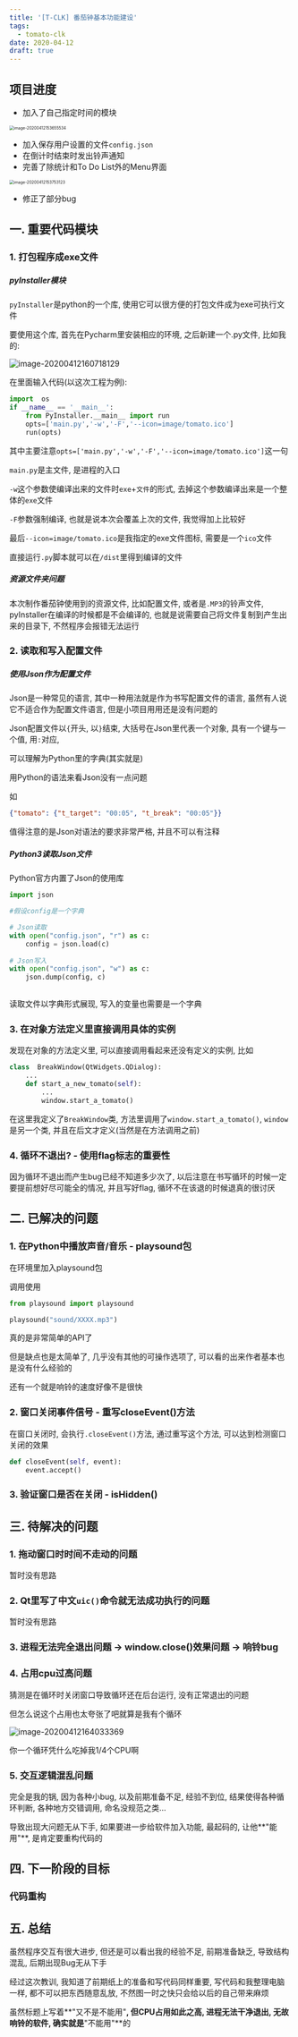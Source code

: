 ```yaml
---
title: '[T-CLK] 番茄钟基本功能建设'
tags:
  - tomato-clk
date: 2020-04-12
draft: true
---
```


## 项目进度

- 加入了自己指定时间的模块
<!--more-->

<img src="https://dynais-imh-hub.oss-cn-hangzhou.aliyuncs.com/img/20200725010843.png" alt="image-20200412153655534" style="zoom:50%;" />

- 加入保存用户设置的文件`config.json`
- 在倒计时结束时发出铃声通知
- 完善了除统计和To Do List外的Menu界面

<img src="https://dynais-imh-hub.oss-cn-hangzhou.aliyuncs.com/img/20200725010845.png" alt="image-20200412153753123" style="zoom:50%;" />

- 修正了部分bug




## 一. 重要代码模块

### 1. 打包程序成exe文件

##### pyInstaller模块

`pyInstaller`是python的一个库, 使用它可以很方便的打包文件成为exe可执行文件

要使用这个库, 首先在Pycharm里安装相应的环境, 之后新建一个.py文件, 比如我的:

![image-20200412160718129](https://dynais-imh-hub.oss-cn-hangzhou.aliyuncs.com/img/20200725010847.png)

在里面输入代码(以这次工程为例):

```python
import  os
if __name__ == '__main__':
    from PyInstaller.__main__ import run
    opts=['main.py','-w','-F','--icon=image/tomato.ico']
    run(opts)
```

其中主要注意`opts=['main.py','-w','-F','--icon=image/tomato.ico']`这一句

`main.py`是主文件, 是进程的入口

`-w`这个参数使编译出来的文件时`exe`+`文件`的形式, 去掉这个参数编译出来是一个整体的`exe`文件

`-F`参数强制编译, 也就是说本次会覆盖上次的文件, 我觉得加上比较好

最后`--icon=image/tomato.ico`是我指定的exe文件图标, 需要是一个`ico`文件

直接运行`.py`脚本就可以在`/dist`里得到编译的文件



##### 资源文件夹问题

本次制作番茄钟使用到的资源文件, 比如配置文件, 或者是`.MP3`的铃声文件, pyInstaller在编译的时候都是不会编译的, 也就是说需要自己将文件复制到产生出来的目录下, 不然程序会报错无法运行



### 2. 读取和写入配置文件

##### 使用Json作为配置文件

Json是一种常见的语言, 其中一种用法就是作为书写配置文件的语言, 虽然有人说它不适合作为配置文件语言, 但是小项目用用还是没有问题的

Json配置文件以`{`开头, 以`}`结束, 大括号在Json里代表一个对象, 具有一个键与一个值, 用`:`对应,

可以理解为Python里的字典(其实就是)

用Python的语法来看Json没有一点问题

如

```json
{"tomato": {"t_target": "00:05", "t_break": "00:05"}}
```

值得注意的是Json对语法的要求非常严格, 并且不可以有注释



##### Python3读取Json文件

Python官方内置了Json的使用库

```python
import json

#假设config是一个字典

# Json读取
with open("config.json", "r") as c:
    config = json.load(c)
    
# Json写入
with open("config.json", "w") as c:
    json.dump(config, c)
    
```

读取文件以字典形式展现, 写入的变量也需要是一个字典



### 3. 在对象方法定义里直接调用具体的实例

发现在对象的方法定义里, 可以直接调用看起来还没有定义的实例, 比如

```python
class  BreakWindow(QtWidgets.QDialog):
	...
    def start_a_new_tomato(self):
        ...
        window.start_a_tomato()
```

在这里我定义了`BreakWindow`类, 方法里调用了`window.start_a_tomato()`, `window`是另一个类, 并且在后文才定义(当然是在方法调用之前)



### 4. 循环不退出? - 使用flag标志的重要性

因为循环不退出而产生bug已经不知道多少次了, 以后注意在书写循环的时候一定要提前想好尽可能全的情况, 并且写好flag, 循环不在该退的时候退真的很讨厌





## 二. 已解决的问题

### 1. 在Python中播放声音/音乐 - playsound包

在环境里加入playsound包

调用使用

```python
from playsound import playsound

playsound("sound/XXXX.mp3")
```



真的是非常简单的API了

但是缺点也是太简单了, 几乎没有其他的可操作选项了, 可以看的出来作者基本也是没有什么经验的

还有一个就是响铃的速度好像不是很快



### 2. 窗口关闭事件信号 - 重写closeEvent()方法

在窗口关闭时, 会执行`.closeEvent()`方法, 通过重写这个方法, 可以达到检测窗口关闭的效果

```python
def closeEvent(self, event):
	event.accept()
```



### 3. 验证窗口是否在关闭 - isHidden()





## 三. 待解决的问题

### 1. 拖动窗口时时间不走动的问题

暂时没有思路



### 2. Qt里写了中文`uic()`命令就无法成功执行的问题

暂时没有思路



### 3. 进程无法完全退出问题 -> window.close()效果问题 -> 响铃bug



### 4. 占用cpu过高问题

猜测是在循环时关闭窗口导致循环还在后台运行, 没有正常退出的问题

但怎么说这个占用也太夸张了吧就算是我有个循环

![image-20200412164033369](https://dynais-imh-hub.oss-cn-hangzhou.aliyuncs.com/img/20200725010854.png)

你一个循环凭什么吃掉我1/4个CPU啊



### 5. 交互逻辑混乱问题

完全是我的锅, 因为各种小bug, 以及前期准备不足, 经验不到位, 结果使得各种循环判断, 各种地方交错调用, 命名没规范之类...

导致出现大问题无从下手, 如果要进一步给软件加入功能, 最起码的, 让他**"能用"**, 是肯定要重构代码的





## 四. 下一阶段的目标

### 											



### 												代码重构





## 五. 总结

虽然程序交互有很大进步, 但还是可以看出我的经验不足, 前期准备缺乏, 导致结构混乱, 后期出现Bug无从下手

经过这次教训, 我知道了前期纸上的准备和写代码同样重要, 写代码和我整理电脑一样, 都不可以把东西随意乱放, 不然图一时之快只会给以后的自己带来麻烦

虽然标题上写着**"又不是不能用"**, 但CPU占用如此之高, 进程无法干净退出, 无故响铃的软件, 确实就是**"不能用"**的

